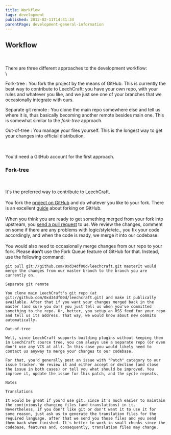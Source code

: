 ```yaml
---
title: Workflow
tags: development
published: 2012-02-11T14:41:34
parentPage: development-general-information
---
```


Workflow
--------

\
\
There are three different approaches to the development workflow:\
\

Fork-tree
:   You fork the project by the means of GitHub. This is currently the
    best way to contribute to LeechCraft: you have your own repo, with
    your rules and whatever you like, and we just see one of your
    branches that we occasionally integrate with ours.

Separate git remote
:   You clone the main repo somewhere else and tell us where it is, thus
    basically becoming another remote besides main one. This is somewhat
    similar to the *fork-tree* approach.

Out-of-tree
:   You manage your files yourself. This is the longest way to get your
    changes into official distribution.

\
\
You'd need a GitHub account for the first approach.

### Fork-tree

\
\
It's the preferred way to contribute to LeechCraft.\
\
You fork the [project on
GitHub](http://github.com/0xd34df00d/leechcraft) and do whatever you
like to your fork. There is an excellent
[guide](http://help.github.com/fork-a-repo/) about forking on GitHub.\
\
When you think you are ready to get something merged from your fork into
upstream, you [send a pull
request](http://help.github.com/send-pull-requests/) to us. We review
the changes, comment on some if there are any problems with
logic/style/etc., you fix your code accordingly, and when the code is
ready, we merge it into our codebase.\
\
You would also need to occasionally merge changes from our repo to your
fork. Please **don't** use the Fork Queue feature of GitHub for that.
Instead, use the following command:

``` {type="bash"}
git pull git://github.com/0xd34df00d/leechcraft.git masterIt would merge the changes from our master branch to the branch you are currently on.

Separate git remote

You clone main LeechCraft's git repo (at git://github.com/0xd34df00d/leechcraft.git) and make it publically available. After that if you want your changes merged back in the master (and sure you do!) you just tell us when you've committed something to the repo. Or, better, you setup an RSS feed for your repo and tell us its address. That way, we would know about new commits automatically.

Out-of-tree

Well, since LeechCraft supports building plugins without keeping them in LeechCraft source tree, you can always use a separate repo (or even don't use any VCS at all). In this case you would likely need to contact us anyway to merge your changes to our codebase.

For that, you'd generally post an issue with "Patch" category to our issue tracker. We review it and either accept or decline (and close the issue in both cases) or tell you what should be improved. You improve it, update the issue for this patch, and the cycle repeats.

Notes

Translations

It would be great if you'd use git, since it's much easier to maintain the continiously changing files (and translations) in it. Nevertheless, if you don't like git or don't want it to use it for some reason, just ask us to generate the translation files for the required language, after that we send you those files and you send them back when finished. It's better to work in small chunks since the codebase, features and, consequently, translation files may change.
```